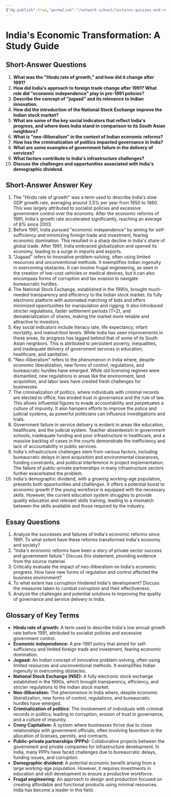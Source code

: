 ```yaml
---
{"dg-publish":true,"permalink":"/network-school/lectures-quizzes-and-references/briefs-timelines-and-study-guides/indian-history/indian-history-25-years-of-economic-reform-study-guide/"}
---
```




# India's Economic Transformation: A Study Guide

## Short-Answer Questions

1. **What was the "Hindu rate of growth," and how did it change after 1991?**
2. **How did India's approach to foreign trade change after 1991? What role did "economic independence" play in pre-1991 policies?**
3. **Describe the concept of "jugaad" and its relevance to Indian innovation.**
4. **How did the introduction of the National Stock Exchange improve the Indian stock market?**
5. **What are some of the key social indicators that reflect India's progress, and where does India stand in comparison to its South Asian neighbors?**
6. **What is "neo-illiberalism" in the context of Indian economic reforms?**
7. **How has the criminalization of politics impacted governance in India?**
8. **What are some examples of government failure in the delivery of services?**
9. **What factors contribute to India's infrastructure challenges?**
10. **Discuss the challenges and opportunities associated with India's demographic dividend.**

## Short-Answer Answer Key

1. The "Hindu rate of growth" was a term used to describe India's slow GDP growth rate, averaging around 3.5% per year from 1950 to 1980. This was largely attributed to socialist policies and excessive government control over the economy. After the economic reforms of 1991, India's growth rate accelerated significantly, reaching an average of 8% since 2003.
2. Before 1991, India pursued "economic independence" by aiming for self-sufficiency and minimizing foreign trade and investment, fearing economic domination. This resulted in a sharp decline in India's share of global trade. After 1991, India embraced globalization and opened its economy, leading to a surge in imports and exports.
3. "Jugaad" refers to innovative problem-solving, often using limited resources and unconventional methods. It exemplifies Indian ingenuity in overcoming obstacles. It can involve frugal engineering, as seen in the creation of low-cost vehicles or medical devices, but it can also encompass forms of corruption and tax evasion to navigate bureaucratic hurdles.
4. The National Stock Exchange, established in the 1990s, brought much-needed transparency and efficiency to the Indian stock market. Its fully electronic platform with automated matching of bids and offers minimized opportunities for manipulation and rigging. It also introduced stricter regulations, faster settlement periods (T+2), and dematerialization of shares, making the market more reliable and attractive to investors.
5. Key social indicators include literacy rate, life expectancy, infant mortality, and malnutrition levels. While India has seen improvements in these areas, its progress has lagged behind that of some of its South Asian neighbors. This is attributed to persistent poverty, inequalities, and inadequate delivery of government services in education, healthcare, and sanitation.
6. "Neo-illiberalism" refers to the phenomenon in India where, despite economic liberalization, new forms of control, regulations, and bureaucratic hurdles have emerged. While old licensing regimes were dismantled, new regulations in areas like the environment, land acquisition, and labor laws have created fresh challenges for businesses.
7. The criminalization of politics, where individuals with criminal records are elected to office, has eroded trust in governance and the rule of law. This allows influential figures to evade accountability and perpetuates a culture of impunity. It also hampers efforts to improve the police and judicial systems, as powerful politicians can influence investigations and trials.
8. Government failure in service delivery is evident in areas like education, healthcare, and the judicial system. Teacher absenteeism in government schools, inadequate funding and poor infrastructure in healthcare, and a massive backlog of cases in the courts demonstrate the inefficiency and lack of accountability in public services.
9. India's infrastructure challenges stem from various factors, including bureaucratic delays in land acquisition and environmental clearances, funding constraints, and political interference in project implementation. The failure of public-private partnerships in many infrastructure sectors further exacerbated the problem.
10. India's demographic dividend, with a growing working-age population, presents both opportunities and challenges. It offers a potential boost to economic growth if the young workforce is equipped with the necessary skills. However, the current education system struggles to provide quality education and relevant skills training, leading to a mismatch between the skills available and those required by the industry.

## Essay Questions

1. Analyze the successes and failures of India's economic reforms since 1991. To what extent have these reforms transformed India's economy and society?
2. "India's economic reforms have been a story of private sector success and government failure." Discuss this statement, providing evidence from the source material.
3. Critically evaluate the impact of neo-illiberalism on India's economic progress. How have new forms of regulation and control affected the business environment?
4. To what extent has corruption hindered India's development? Discuss the measures taken to combat corruption and their effectiveness.
5. Analyze the challenges and potential solutions to improving the quality of governance and service delivery in India.

## Glossary of Key Terms

- **Hindu rate of growth:** A term used to describe India's low annual growth rate before 1991, attributed to socialist policies and excessive government control.
- **Economic independence:** A pre-1991 policy that aimed for self-sufficiency and limited foreign trade and investment, fearing economic domination.
- **Jugaad:** An Indian concept of innovative problem-solving, often using limited resources and unconventional methods. It exemplifies Indian ingenuity in overcoming obstacles.
- **National Stock Exchange (NSE):** A fully electronic stock exchange established in the 1990s, which brought transparency, efficiency, and stricter regulations to the Indian stock market.
- **Neo-illiberalism:** The phenomenon in India where, despite economic liberalization, new forms of control, regulations, and bureaucratic hurdles have emerged.
- **Criminalization of politics:** The involvement of individuals with criminal records in politics, leading to corruption, erosion of trust in governance, and a culture of impunity.
- **Crony Capitalism:** A system where businesses thrive due to close relationships with government officials, often involving favoritism in the allocation of licenses, permits, and contracts.
- **Public-private partnerships (PPPs):** Collaborative projects between the government and private companies for infrastructure development. In India, many PPPs have faced challenges due to bureaucratic delays, funding issues, and corruption.
- **Demographic dividend:** A potential economic benefit arising from a large working-age population. However, it requires investments in education and skill development to ensure a productive workforce.
- **Frugal engineering:** An approach to design and production focused on creating affordable and functional products using minimal resources. India has become a leader in this field.